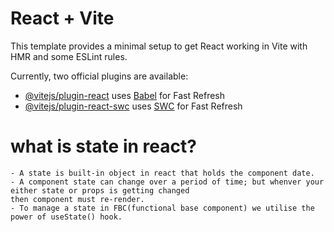 # React + Vite

This template provides a minimal setup to get React working in Vite with HMR and some ESLint rules.

Currently, two official plugins are available:

- [@vitejs/plugin-react](https://github.com/vitejs/vite-plugin-react/blob/main/packages/plugin-react/README.md) uses [Babel](https://babeljs.io/) for Fast Refresh
- [@vitejs/plugin-react-swc](https://github.com/vitejs/vite-plugin-react-swc) uses [SWC](https://swc.rs/) for Fast Refresh

# what is state in react?

    - A state is built-in object in react that holds the component date.
    - A component state can change over a period of time; but whenver your either state or props is getting changed
    then component must re-render.
    - To manage a state in FBC(functional base component) we utilise the power of useState() hook.
